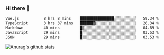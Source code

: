 ### Hi there 👋



<!--
**webB1an/webB1an** is a ✨ _special_ ✨ repository because its `README.md` (this file) appears on your GitHub profile.

Here are some ideas to get you started:

- 🔭 I’m currently working on ...
- 🌱 I’m currently learning ...
- 👯 I’m looking to collaborate on ...
- 🤔 I’m looking for help with ...
- 💬 Ask me about ...
- 📫 How to reach me: ...
- 😄 Pronouns: ...
- ⚡ Fun fact: ...
-->

<!--START_SECTION:waka-->

```txt
Vue.js           8 hrs 8 mins    ███████████████░░░░░░░░░░   59.34 %
TypeScript       3 hrs 37 mins   ██████▓░░░░░░░░░░░░░░░░░░   26.34 %
Markdown         40 mins         █▒░░░░░░░░░░░░░░░░░░░░░░░   04.89 %
JavaScript       29 mins         █░░░░░░░░░░░░░░░░░░░░░░░░   03.53 %
JSON             29 mins         █░░░░░░░░░░░░░░░░░░░░░░░░   03.53 %
```

<!--END_SECTION:waka-->


[![Anurag's github stats](https://github-readme-stats.vercel.app/api?username=webB1an&show_icons=true&theme=radical)](https://github.com/anuraghazra/github-readme-stats)

